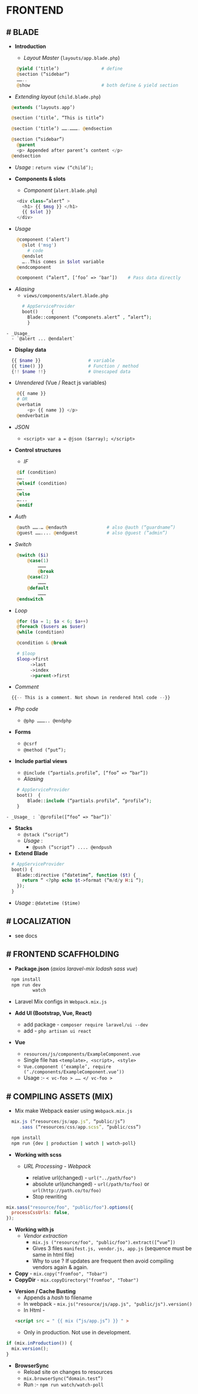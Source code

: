 # FRONTEND

## # BLADE

- **Introduction**

  - _Layout Master_ (`layouts/app.blade.php`)

```php
    @yield (‘title’)                # define
    @section (“sidebar”)
    ……..
    @show                           # both define & yield section
```

- _Extending layout_ (`child.blade.php`)

```php
  @extends (‘layouts.app’)

  @section (‘title’, “This is title”)

  @section (‘title’) …….………. @endsection

  @section (“sidebar”)
    @parent
    <p> Appended after parent’s content </p>
  @endsection
```

- _Usage_ : `return view (“child’);`

- **Components & slots**

  - _Component_ (`alert.blade.php`)

```php
    <div class=”alert” >
      <h1> {{ $msg }} </h1>
      {{ $slot }}
    </div>
```

- _Usage_

```php
    @component (‘alert’)
      @slot ('msg')
        # code
      @endslot
      …..This comes in $slot variable
    @endcomponent

    @component (“alert”, [‘foo’ => ‘bar’])    # Pass data directly
```

- _Aliasing_
  - `views/components/alert.blade.php`

```php
      # AppServiceProvider
      boot()	 {
       	Blade::component (“componets.alert” , “alert”);
        }
```

    - _Usage_
      - `@alert ... @endalert`

- **Display data**

```php
  {{ $name }}                  # variable
  {{ time() }}                 # Function / method
  {!! $name !!}                # Unescaped data
```

- _Unrendered_ (Vue / React js variables)

```php
    @{{ name }}
    # OR
    @verbatim
    	<p> {{ name }} </p>
    @endverbatim
```

- _JSON_
  - `<script> var a = @json ($array); </script>`
- **Control structures**

  - _IF_

```php
    @if (condition)
    …….
    @elseif (condition)
    …….
    @else
    …...
    @endif
```

- _Auth_

```php
    @auth …….… @endauth               # also @auth (“guardname”)
    @guest …….... @endguest           # also @guest (“admin”)
```

- _Switch_

```php
    @switch ($i)
    	@case(1)
    		………
    		@break
    	@case(2)
    		………
    	@default
    		………
    @endswitch
```

- _Loop_

```php
    @for ($a = 1; $a < 6; $a++)
    @foreach ($users as $user)
    @while (condition)

    @condition & @break

    # $loop
    $loop->first
         ->last
         ->index
         ->parent->first
```

- _Comment_

```php
  {{-- This is a comment. Not shown in rendered html code --}}
```

- _Php code_

  - `@php ……….. @endphp`

- **Forms**
  - `@csrf`
  - `@method (“put”);`
- **Include partial views**

  - `@include (“partials.profile”, [“foo” => “bar”])`
  - _Aliasing_

```php
    # AppServiceProvider
    boot()  {
    	Blade::include (“partials.profile”, “profile”);
    }
```

    - _Usage_ : `@profile([“foo” => “bar”])`

- **Stacks**
  - `@stack (“script”)`
  - _Usage_ :
    - `@push (“script”) .... @endpush`
- **Extend Blade**

```php
  # AppServiceProvider
  boot() {
    Blade::directive (“datetime”, function ($t) {
      return “ <?php echo $t->format (“m/d/y H:i “);
    });
  }
```

- _Usage_ : `@datetime ($time)`

## # LOCALIZATION

- see docs

## # FRONTEND SCAFFHOLDING

- **Package.json** (_axios laravel-mix lodash sass vue_)

```bash
  npm install
  npm run dev
          watch

```

- Laravel Mix configs in `Webpack.mix.js`
- **Add UI (Bootstrap, Vue, React)**
  - add package - `composer require laravel/ui --dev`
  - add - `php artisan ui react`
- **Vue**

  - `resources/js/components/ExampleComponent.vue`
  - Single file has `<template>, <script>, <style>`
  - `Vue.component (‘example’, require (‘./components/ExampleComponent.vue’))`
  - Usage :- `< vc-foo > …… </ vc-foo >`

## # COMPILING ASSETS (MIX)

- Mix make Webpack easier using `Webpack.mix.js`

```js
  mix.js (“resources/js/app.js”, “public/js”)
     .sass (“resources/css/app.scss”, “public/css”)
```

```sh
  npm install
  npm run {dev | production | watch | watch-poll}
```

- **Working with scss**

  - _URL Processing - Webpack_

    - relative url(changed) - `url("../path/foo")`
    - absolute url(unchanged) - `url(/path/to/foo)` or `url(http://path.co/to/foo)`
    - Stop rewriting

```js
mix.sass("resource/foo", "public/foo").options({
  processCssUrls: false,
});
```

- **Working with js**
  - _Vendor extraction_
    - `mix.js ("resource/foo", "public/foo").extract([“vue”])`
    - Gives 3 files `manifest.js, vendor.js, app.js` (sequence must be same in html file)
    - Why to use ? If updates are frequent then avoid compiling vendors again & again.
- **Copy** - `mix.copy("fromfoo", "Tobar")`
- **CopyDir** - `mix.copyDirectory("fromfoo", "Tobar")`

* **Version / Cache Busting**
  - Appends a _hash_ to filename
  - In webpack - `mix.js("resource/js/app.js", "public/js").version()`
  - In Html -
  ```html
  <script src = " {{ mix (“js/app.js”) }} " >
  ```
  - Only in production. Not use in development.

```js
if (mix.inProduction()) {
  mix.version();
}
```

- **BrowserSync**
  - Reload site on changes to resources
  - `mix.browserSync(“domain.test”)`
  - Run :- `npm run watch/watch-poll`
